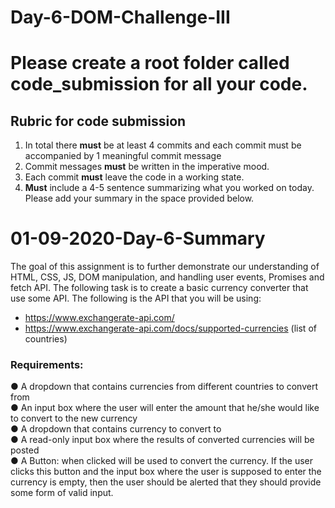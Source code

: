 # Day-6-DOM-Challenge-III
# Please create a root folder called **code_submission** for all your code.

## Rubric for code submission
 
 1. In total there **must** be at least 4 commits and each commit must be accompanied by 1 meaningful commit message
 2. Commit messages **must** be written in the imperative mood.
 3. Each commit **must** leave the code in a working state.
 4. **Must** include a 4-5 sentence summarizing what you worked on today. Please add your summary in the space provided below.
 
 
 # 01-09-2020-Day-6-Summary
 
The goal of this assignment is to further demonstrate our understanding of HTML, CSS, JS, DOM manipulation, and handling user events, Promises and fetch API. The following task is to create a basic currency converter that use some API. The following is the API that you will be using: <br>

- https://www.exchangerate-api.com/
- https://www.exchangerate-api.com/docs/supported-currencies (list of countries)

### Requirements:

●	A dropdown that contains currencies from different countries to convert from <br>
●	An input box where the user will enter the amount that he/she would like to convert to the new currency <br>
●	A dropdown that contains currency to convert to <br>
●	A read-only input box where the results of converted currencies will be posted <br>
●	A Button: when clicked will be used to convert the currency. If the user clicks this button and the input box where the user is supposed to enter the currency is empty, then the user should be alerted that they should provide some form of valid input.


